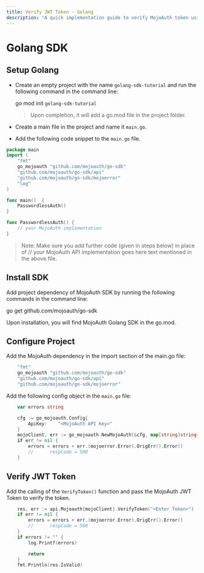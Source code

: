 ```yaml
---
title: Verify JWT Token - Golang
description: "A quick implementation guide to verify MojoAuth token using Golang SDK."
---
```


# Golang SDK

## Setup Golang

- Create an empty project with the name `golang-sdk-tutorial` and run the following command in the command line:

  go mod init `golang-sdk-tutorial`

  > Upon completion, it will add a go.mod file in the project folder.

- Create a main file in the project and name it `main.go`.

- Add the following code snippet to the `main.go` file.

```go
package main
import (
    "fmt"
    go_mojoauth "github.com/mojoauth/go-sdk"
    "github.com/mojoauth/go-sdk/api"
    "github.com/mojoauth/go-sdk/mojoerror"
    "log"
)

func main()  {
    PasswordlessAuth()
}

func PasswordlessAuth() {
    // your MojoAuth implementation
}

```

> Note: Make sure you add further code (given in steps below) in place of // your MojoAuth API implementation goes here text mentioned in the above file.

## Install SDK

Add project dependency of MojoAuth SDK by running the following commands in the command line:

go get github.com/mojoauth/go-sdk

Upon installation, you will find MojoAuth Golang SDK in the go.mod.

## Configure Project

Add the MojoAuth dependency in the import section of the main.go file:

```go
    "fmt"
    go_mojoauth "github.com/mojoauth/go-sdk"
    "github.com/mojoauth/go-sdk/api"
    "github.com/mojoauth/go-sdk/mojoerror"
```

Add the following config object in the `main.go` file:

```go
    var errors string

    cfg := go_mojoauth.Config{
        ApiKey:    "<MojoAuth API Key>"
    }
    mojoClient, err := go_mojoauth.NewMojoAuth(&cfg, map[string]string{"token": "Enter your mojoauth token"})
    if err != nil {
        errors = errors + err.(mojoerror.Error).OrigErr().Error()
        //      respCode = 500
    }

```

## Verify JWT Token

Add the calling of the `VerifyToken()` function and pass the MojoAuth JWT Token to verify the token.

```go
    res, err := api.Mojoauth{mojoClient}.VerifyToken("<Enter Token>")
	if err != nil {
		errors = errors + err.(mojoerror.Error).OrigErr().Error()
		//		respCode = 500
	}
	if errors != "" {
		log.Printf(errors)

		return
	}
	fmt.Println(res.IsValid)

```
